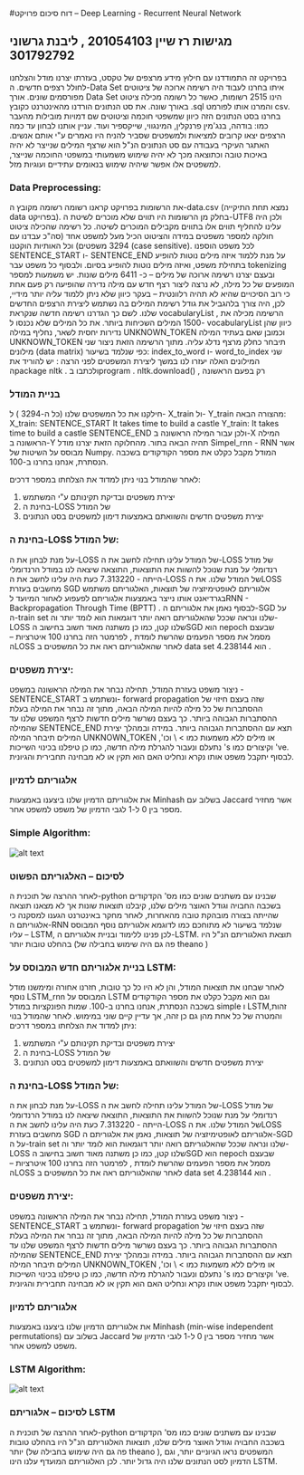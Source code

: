 #דוח סיכום פרויקט – Deep Learning  - Recurrent Neural Network
## מגישות רז שיין 201054103 , ליבנת גרשוני 301792792 ##

בפרויקט זה התמודדנו עם חילוץ מידע מרצפים של טקסט, בעזרתו יצרנו מודל והצלחנו לחולל רצפים חדשים.
ה-Data Set איתו בחרנו לעבוד היה רשימה ארוכה של ציטוטים מפורסמים שונים. אורך Data Set הינו 2515 רשומות, כאשר כל רשומה מכילה ציטוט באורך שונה. את סט הנתונים הורדנו מהאינטרנט כקובץ .sql והמרנו אותו לפורמט csv.
בחרנו בסט הנתונים הזה כיוון שמשפטי חוכמה וציטוטים שם דמויות מובילות מהעבר כמו: בודהה, בנג'מין פרנקלין, המינגווי, שייקספיר ועוד. עניין אותנו לבחון עד כמה הרצפים יצאו קרובים למציאות ולמשפטים שסביר להניח היו נאמרים ע"י אותם אנשים.
האתגר העיקרי בעבודה עם סט הנתונים הנ"ל הוא שרצף המילים שנייצר לא יהיה באיכות טובה וכתוצאה מכך לא יהיה שימוש משמעותי במשפטי החוכמה שנייצר, למשפטים אלו אפשר שיהיה שימוש בנאומים עתידיים ועוגיות מזל.


### Data Preprocessing: ###
את הרשומות בפרויקט קראנו רשומה רשומה מקובץ ה-data.csv (נמצא תחת התיקייה data בפרויקט).
בחלק מן הרשומות היו תווים שלא מוכרים לשיטת ה-UTF8 ולכן היה עלינו להחליף תווים אלו בתווים מקבילים המוכרים לשיטה.
כל רשימה שהכילה ציטוט חולקה למספר משפטים במידה והציטוט הכיל מעל למשפט אחד (סה"כ עבדנו עם 3294 משפטים) וכל האותיות הוקטנו (case sensitive). לכל משפט הוספנו SENTENCE_START ו- SENTENCE_END על מנת ללמוד איזה מילים נוטות להופיע בתחילת משפט, ואיזה מילים נוטות להופיע בסיום.
ולבסוף כל משפט עבר tokenizing ובעצם יצרנו רשימה ארוכה של מילים – כ- 6411 מילים שונות.
יש משמעות למספר המופעים של כל מילה, לא נרצה ליצור רצף חדש עם מילה נדירה שהופיעה רק פעם אחת כי רוב הסיכויים שהיא לא תהיה רלוונטית – בעקר כיוון שלא ניתן ללמוד עליה יותר מידיי, לכן, היה צורך בלהגביל את גודל רשימת המילים בה נשתמש ליצירת הרצפים החדשים שלנו. לשם כך הגדרנו רשימה חדשה שנקראת vocabularyList , הרשימה מכילה את 1500 המילים השכיחות ביותר. את כל המילים שלא נכנסו ל- vocabularyList כיוון שהן נדירות יחסית לשאר, נחליף במילה UNKNOWN_TOKEN וכמובן שאם בעתיד המילה UNKNOWN_TOKEN תיבחר כחלק מרצף נדלג עליה.
מתוך הרשימה הזאת ניצור שני מילונים (data matrix) כפי שנלמד בשיעור:  index_to_word ו- word_to_index שני המילונים האלה יעזרו לנו במשך ליצירת המשפטים
לפני הרצה : יש להוריד את הpackage  nltk . ולכתבו בprogram . nltk.download() , רק בפעם הראשונה

### בניית המודל ###
חילקנו את כל המשפטים שלנו (כל ה-3294 ) ל- X_train ול- Y_train מהצורה הבאה:
 X_train:	SENTENCE_START It takes time to build a castle
Y_train:		It takes time to build a castle SENTENCE_END
ולכן עבור המילה הראשונה ב-X המילה הראשונה ב-Y תהיה הבאה בתור.
מהחלוקה הזאת יצרנו מודל Simpel_rnn  - RNN אשר מבוסס על השיטות של Numpy. המודל מקבל כקלט את מספר הקודקודים בשכבה הנסתרת, אנחנו בחרנו ב-100.


לאחר שהמודל בנוי ניתן למדוד את הצלחתו במספר דרכים:
<ol>
<li>יצירת משפטים ובדיקת תקינותם ע"י המשתמש </li>
<li>בחינת ה-LOSS של המודל	</li>
<li>יצירת משפטים חדשים והשוואתם באמצעות דימון למשפטים בסט הנתונים </li>
</ol>

### בחינת ה-LOSS של המודל: ###
על מנת לבחון את ה-LOSS של המודל עלינו תחילה לחשב את ה-LOSS של מודל רנדומלי על מנת שנוכל להשוות את התוצאות, התוצאה שיצאה לנו במודל הרנדומלי הייתה - 7.313220 כעת היה עלינו לחשב את ה-LOSS של המודל שלנו.
את הLOSS מחשבים בעזרת SGD אלגוריתם לאופטימיזציה של תוצאות, האלגוריתם משתמש בגרדיאנט אותו נייצר באמצעות אלגוריתם לפעפוע לאחור המיועד לRNN - Backpropagation Through Time (BPTT) . לבסוף נאמן את אלגוריתם ה-SGD על ה-train set שלנו ונראה שככל שהאלגוריתם רואה יותר דוגמאות הוא לומד יותר וה-LOSS שלנו קטן, כמו כן משתנה מאוד חשוב בחישוב הSGD הוא nepoch שבעצם מסמל את מספר הפעמים שהרשת לומדת , לפרמטר הזה בחרנו 100 איטרציות  – הLOSS לאחר שהאלגוריתם ראה את כל המשפטים ב data set הוא 4.238144 .

### יצירת משפטים: ###
ניצור משפט בעזרת המודל, תחילה נבחר את המילה הראשונה במשפט - SENTENCE_START ונשתמש ב- forward propagation  שזה בעצם חיזוי של ההסתברות של כל מילה להיות המילה הבאה, מתוך זה נבחר את המילה בעלת ההסתברות הגבוהה ביותר. כך בעצם נשרשר מילים חדשות לרצף המשפט שלנו עד שהמילה SENTENCE_END תצא עם ההסתברות הגבוהה ביותר. במידה ובמהלך יצירת המילים תיבחר המילה UNKNOWN_TOKEN או מילים ללא משמעות כמו > \ וכו', נתעלם ונעבור להגרלת מילה חדשה, כמו כן טיפלנו בכינוי השייכות 's וקיצורים כמו 've.
לבסוף יתקבל משפט אותו נקרא ונחליט האם הוא תקין או לא מבחינה תחבירית והגיונית.

### אלגוריתם לדמיון ###
את אלגוריתם הדמיון שלנו ביצענו באמצעות Minhash בשלוב עם Jaccard אשר מחזיר מספר בין 0 ל-1 לגבי הדמיון של משפט למשפט אחר.

### Simple Algorithm: ###
![alt text](https://github.com/razshain/proj/blob/master/simple.PNG "p1")

### לסיכום – האלגוריתם הפשוט ###
לאחר ההרצה של תוכנית ה-python שבנינו עם משתנים שונים כמו מס' הקדקודים בשכבה החבויה וגודל האוצר מילים שלנו, קיבלנו תוצאות שונות אך לא מצאנו תוצאה שהייתה בצורה מובהקת טובה מהאחרות, לאחר מחקר באינטרנט הגענו למסקנה כי אלגוריתם ה-RNN שנלמד בשיעור לא מתוחכם כמו לדוגמא אלגוריתם נוסף המבוסס עליו – LSTM, לכן פנינו ללימוד ובניית אלגוריתם ה-LSTM. תוצאת האלגוריתם הנ"ל היו בהחלט טובות יותר (פה גם היה שימוש בחבילה של theano )

### בניית אלגוריתם חדש המבוסס על LSTM: ###
לאחר שבחנו את תוצאות המודל, והן לא היו כל כך טובות, חזרנו אחורה ומימשנו מודל נוסף LSTM_rnn המבוסס על LSTM וגם הוא מקבל כקלט את מספר הקודקודים בשכבה הנסתרת, אנחנו בחרנו ב-100.
שמות הפונקציות במודל simple ו LSTMזהות, והמטרה של כל אחת מהן גם כן זהה, אך עדיין קיים שוני במימוש.
לאחר שהמודל בנוי ניתן למדוד את הצלחתו במספר דרכים:
<ol>
<li>יצירת משפטים ובדיקת תקינותם ע"י המשתמש </li>
<li>בחינת ה-LOSS של המודל	</li>
<li>יצירת משפטים חדשים והשוואתם באמצעות דימון למשפטים בסט הנתונים </li>
</ol>

### בחינת ה-LOSS של המודל: ###
על מנת לבחון את ה-LOSS של המודל עלינו תחילה לחשב את ה-LOSS של מודל רנדומלי על מנת שנוכל להשוות את התוצאות, התוצאה שיצאה לנו במודל הרנדומלי הייתה - 7.313220 כעת היה עלינו לחשב את ה-LOSS של המודל שלנו.
את הLOSS מחשבים בעזרת SGD אלגוריתם לאופטימיזציה של תוצאות, נאמן את אלגוריתם ה-SGD על ה-train set שלנו ונראה שככל שהאלגוריתם רואה יותר דוגמאות הוא לומד יותר וה-LOSS שלנו קטן, כמו כן משתנה מאוד חשוב בחישוב הSGD הוא nepoch שבעצם מסמל את מספר הפעמים שהרשת לומדת , לפרמטר הזה בחרנו 100 איטרציות  – הLOSS לאחר שהאלגוריתם ראה את כל המשפטים ב data set הוא 4.238144 .

### יצירת משפטים: ###
ניצור משפט בעזרת המודל, תחילה נבחר את המילה הראשונה במשפט - SENTENCE_START ונשתמש ב- forward propagation  שזה בעצם חיזוי של ההסתברות של כל מילה להיות המילה הבאה, מתוך זה נבחר את המילה בעלת ההסתברות הגבוהה ביותר. כך בעצם נשרשר מילים חדשות לרצף המשפט שלנו עד שהמילה SENTENCE_END תצא עם ההסתברות הגבוהה ביותר. במידה ובמהלך יצירת המילים תיבחר המילה UNKNOWN_TOKEN או מילים ללא משמעות כמו > \ וכו', נתעלם ונעבור להגרלת מילה חדשה, כמו כן טיפלנו בכינוי השייכות 's וקיצורים כמו 've.
לבסוף יתקבל משפט אותו נקרא ונחליט האם הוא תקין או לא מבחינה תחבירית והגיונית.

### אלגוריתם לדמיון ###
את אלגוריתם הדמיון שלנו ביצענו באמצעות Minhash (min-wise independent permutations) בשלוב עם Jaccard אשר מחזיר מספר בין 0 ל-1 לגבי הדמיון של משפט למשפט אחר.

### LSTM Algorithm: ###
![alt text](https://github.com/razshain/proj/blob/master/lstm.PNG "p2")

### לסיכום – אלגוריתם LSTM ###
לאחר ההרצה של תוכנית ה-python שבנינו עם משתנים שונים כמו מס' הקדקודים בשכבה החבויה וגודל האוצר מילים שלנו,  תוצאות האלגוריתם הנ"ל היו בהחלט טובות יותר (פה גם היה שימוש בחבילה של theano ), המשפטים נראו הגיוניים יותר, וגם הדמיון לסט הנתונים שלנו היה גדול יותר. לכן האלגוריתם המועדף עלנו הינו LSTM.

